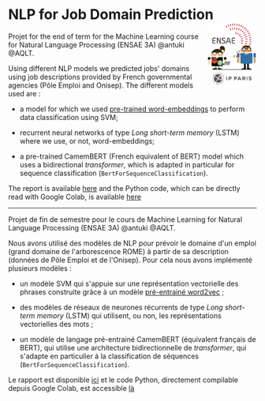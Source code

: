 # NLP for Job Domain Prediction  <img src="Rapport/img/LOGO-ENSAE-avatar.png" align="right" alt=""  width="100"/>

Projet for the end of term for the  Machine Learning course for Natural Language Processing (ENSAE 3A) @antuki @AQLT.

Using different NLP models we predicted jobs' domains using job descriptions provided by French governmental agencies (Pôle Emploi and Onisep). The different models used are : 

- a model for which we used [pre-trained word-embeddings](https://fauconnier.github.io) to perform data classification using SVM;

- recurrent neural networks of type *Long short-term memory* (LSTM) where we use, or not, word-embeddings;

- a pre-trained CamemBERT (French equivalent of BERT) model which uses a bidirectional *transformer*, which is adapted in particular for sequence classification (`BertForSequenceClassification`).

The report is available [here](https://arkensae.github.io/JobDomainPrediction_NLP/Rapport/JobDomainPrediction_NLP.pdf) and the Python code, which can be directly read with Google Colab, is available [here](https://github.com/ARKEnsae/JobDomainPrediction_NLP/blob/main/JobDomainPrediction_NLP.ipynb)

****

Projet de fin de semestre pour le cours de Machine Learning for Natural Language Processing (ENSAE 3A) @antuki @AQLT.

Nous avons utilisé des modèles de NLP pour prévoir le domaine d'un emploi (grand domaine de l'arborescence ROME) à partir de sa description (données de Pôle Emploi et de l'Onisep). Pour cela nous avons implémenté plusieurs modèles :

- un modèle SVM qui s'appuie sur une représentation vectorielle des phrases construite grâce à un modèle [pré-entrainé word2vec](https://fauconnier.github.io) ;

- des modèles de réseaux de neurones récurrents de type *Long short-term memory* (LSTM) qui utilisent, ou non, les représentations vectorielles des mots ;

- un modèle de langage pré-entrainé CamemBERT (équivalent français de BERT), qui utilise une architecture bidirectionnelle de *transformer*, qui s'adapte en particulier à la classification de séquences (`BertForSequenceClassification`).

Le rapport est disponible [ici](https://arkensae.github.io/JobDomainPrediction_NLP/Rapport/JobDomainPrediction_NLP.pdf) et le code Python, directement compilable depuis Google Colab, est accessible [là](https://github.com/ARKEnsae/JobDomainPrediction_NLP/blob/main/JobDomainPrediction_NLP.ipynb)

